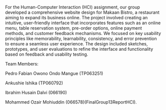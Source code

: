 For the Human-Computer Interaction (HCI) assignment, our group developed a comprehensive website design for Makaan Bistro, a restaurant aiming to expand its business online. The project involved creating an intuitive, user-friendly interface that incorporates features such as an online menu, table reservation system, pre-order options, online payment methods, and customer feedback mechanisms. We focused on key usability principles like memorability, learnability, consistency, and error prevention to ensure a seamless user experience. The design included sketches, prototypes, and user evaluations to refine the interface and functionality based on feedback and usability testing.

Team Members:

Pedro Fabian Owono Ondo Mangue (TP063251)

Ankushie Ishika (TP060792)

Ibrahim Husain Dalvi (066190)

Mohammed Ozair Mohiuddin (066578)​(FinalGroup13ReportHCI).






